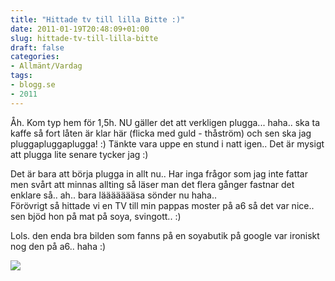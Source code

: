```yaml
---
title: "Hittade tv till lilla Bitte :)"
date: 2011-01-19T20:48:09+01:00
slug: hittade-tv-till-lilla-bitte
draft: false
categories:
- Allmänt/Vardag
tags:
- blogg.se
- 2011
---
```

Åh. Kom typ hem för 1,5h. NU gäller det att verkligen plugga... haha.. ska ta kaffe så fort låten är klar här (flicka med guld - thåström) och sen ska jag pluggapluggaplugga! :) Tänkte vara uppe en stund i natt igen.. Det är mysigt att plugga lite senare tycker jag :)  
  
  
Det är bara att börja plugga in allt nu.. Har inga frågor som jag inte fattar men svårt att minnas allting så läser man det flera gånger fastnar det enklare så.. ah.. bara läääääääsa sönder nu haha..  
Förövrigt så hittade vi en TV till min pappas moster på a6 så det var nice.. sen bjöd hon på mat på soya, svingott.. :)  
  
Lols. den enda bra bilden som fanns på en soyabutik på google var ironiskt nog den på a6.. haha :)  
  
![](/assets/images/blogg.se/butik-soya-express_mg_8239_128139192.jpg)